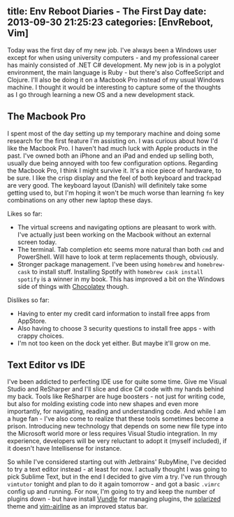 title: Env Reboot Diaries - The First Day
date: 2013-09-30 21:25:23
categories: [EnvReboot, Vim]
---

Today was the first day of my new job. I've always been a Windows user except for when using university computers - and my professional career has mainly consisted of .NET C# development. My new job is in a polyglot environment, the main language is Ruby - but there's also CoffeeScript and Clojure. I'll also be doing it on a Macbook Pro instead of my usual Windows machine. I thought it would be interesting to capture some of the thoughts as I go through learning a new OS and a new development stack.

## The Macbook Pro

I spent most of the day setting up my temporary machine and doing some research for the first feature I'm assisting on. I was curious about how I'd like the Macbook Pro. I haven't had much luck with Apple products in the past. I've owned both an iPhone and an iPad and ended up selling both, usually due being annoyed with too few configuration options. Regarding the Macbook Pro, I think I might survive it. It's a nice piece of hardware, to be sure. I like the crisp display and the feel of both keyboard and trackpad are very good. The keyboard layout (Danish) will definitely take some getting used to, but I'm hoping it won't be much worse than learning `fn` key combinations on any other new laptop these days.

Likes so far:

*   The virtual screens and navigating options are pleasant to work with. I've actually just been working on the Macbook without an external screen today. 
*   The terminal. Tab completion etc seems more natural than both `cmd` and PowerShell. Will have to look at term replacements though, obviously.
*   Stronger package management. I've been using `homebrew` and `homebrew-cask` to install stuff. Installing Spotify with `homebrew cask install spotify` is a winner in my book. This has improved a bit on the Windows side of things with [Chocolatey](http://chocolatey.org/) though.

Dislikes so far:

*   Having to enter my credit card information to install free apps from AppStore.
*   Also having to choose 3 security questions to install free apps - with crappy choices.
*   I'm not too keen on the dock yet either. But maybe it'll grow on me.

## Text Editor vs IDE

I've been addicted to perfecting IDE use for quite some time. Give me Visual Studio and ReSharper and I'll slice and dice C# code with my hands behind my back. Tools like ReSharper are huge boosters - not just for writing code, but also for molding existing code into new shapes and even more importantly, for navigating, reading and understanding code. And while I am a huge fan - I've also come to realize that these tools sometimes become a prison. Introducing new technology that depends on some new file type into the Microsoft world more or less requires Visual Studio integration. In my experience, developers will be very reluctant to adopt it (myself included), if it doesn't have Intellisense for instance.

So while I've considered starting out with Jetbrains' RubyMine, I've decided to try a text editor instead - at least for now. I actually thought I was going to pick Sublime Text, but in the end I decided to give vim a try. I've run through `vimtutor` tonight and plan to do it again tomorrow - and got a basic `.vimrc` config up and running. For now, I'm going to try and keep the number of plugins down - but have install [Vundle](https://github.com/gmarik/vundle) for managing plugins, the [solarized](https://github.com/altercation/vim-colors-solarized) theme and [vim-airline](https://github.com/bling/vim-airline) as an improved status bar.
